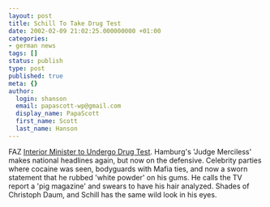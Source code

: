```yaml
---
layout: post
title: Schill To Take Drug Test
date: 2002-02-09 21:02:25.000000000 +01:00
categories:
- german news
tags: []
status: publish
type: post
published: true
meta: {}
author:
  login: shanson
  email: papascott-wp@gmail.com
  display_name: PapaScott
  first_name: Scott
  last_name: Hanson
---
```

<p>FAZ <a href="http://www.faz.com/IN/INtemplates/eFAZ/docmain.asp?rub={B1311FCC-FBFB-11D2-B228-00105A9CAF88}&doc={1B9ED4C2-B8A7-412D-9ACB-3A325414D261}">Interior Minister to Undergo Drug Test</a>. Hamburg's 'Judge Merciless' makes national headlines again, but now on the defensive. Celebrity parties where cocaine was seen, bodyguards with Mafia ties, and now a sworn statement that he rubbed 'white powder' on his gums. He calls the TV report a 'pig magazine' and swears to have his hair analyzed. Shades of Christoph Daum, and Schill has the same wild look in his eyes.</p>
